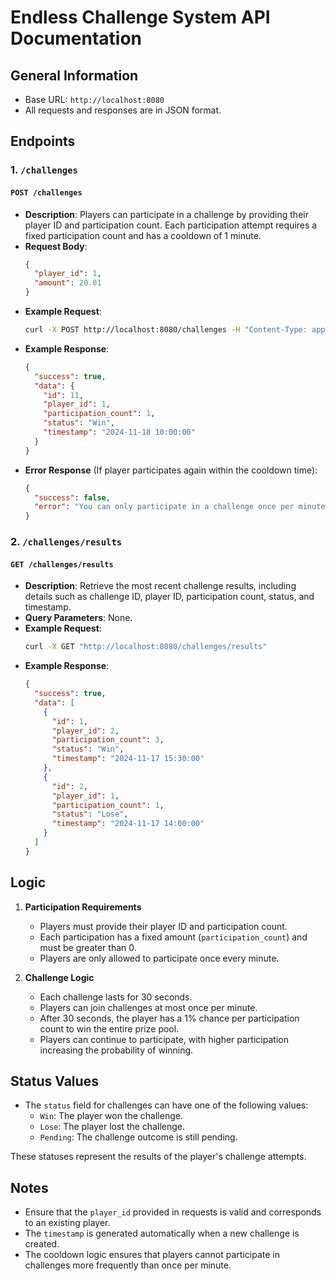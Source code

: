 # Endless Challenge System API Documentation

## General Information

- Base URL: `http://localhost:8080`
- All requests and responses are in JSON format.

## Endpoints

### 1. `/challenges`

#### `POST /challenges`
- **Description**: Players can participate in a challenge by providing their player ID and participation count. Each participation attempt requires a fixed participation count and has a cooldown of 1 minute.
- **Request Body**:
  ```json
  {
    "player_id": 1,
    "amount": 20.01
  }
  ```
- **Example Request**:
  ```bash
  curl -X POST http://localhost:8080/challenges -H "Content-Type: application/json" -d '{"player_id": 1, "amount": 20.01}'
  ```
- **Example Response**:
  ```json
  {
    "success": true,
    "data": {
      "id": 11,
      "player_id": 1,
      "participation_count": 1,
      "status": "Win",
      "timestamp": "2024-11-18 10:00:00"
    }
  }
  ```
- **Error Response** (If player participates again within the cooldown time):
  ```json
  {
    "success": false,
    "error": "You can only participate in a challenge once per minute"
  }
  ```

### 2. `/challenges/results`

#### `GET /challenges/results`
- **Description**: Retrieve the most recent challenge results, including details such as challenge ID, player ID, participation count, status, and timestamp.
- **Query Parameters**: None.
- **Example Request**:
  ```bash
  curl -X GET "http://localhost:8080/challenges/results"
  ```
- **Example Response**:
  ```json
  {
    "success": true,
    "data": [
      {
        "id": 1,
        "player_id": 2,
        "participation_count": 3,
        "status": "Win",
        "timestamp": "2024-11-17 15:30:00"
      },
      {
        "id": 2,
        "player_id": 1,
        "participation_count": 1,
        "status": "Lose",
        "timestamp": "2024-11-17 14:00:00"
      }
    ]
  }
  ```

## Logic

1. **Participation Requirements**
   - Players must provide their player ID and participation count.
   - Each participation has a fixed amount (`participation_count`) and must be greater than 0.
   - Players are only allowed to participate once every minute.

2. **Challenge Logic**
   - Each challenge lasts for 30 seconds.
   - Players can join challenges at most once per minute.
   - After 30 seconds, the player has a 1% chance per participation count to win the entire prize pool.
   - Players can continue to participate, with higher participation increasing the probability of winning.

## Status Values

- The `status` field for challenges can have one of the following values:
  - `Win`: The player won the challenge.
  - `Lose`: The player lost the challenge.
  - `Pending`: The challenge outcome is still pending.

These statuses represent the results of the player's challenge attempts.

## Notes

- Ensure that the `player_id` provided in requests is valid and corresponds to an existing player.
- The `timestamp` is generated automatically when a new challenge is created.
- The cooldown logic ensures that players cannot participate in challenges more frequently than once per minute.


